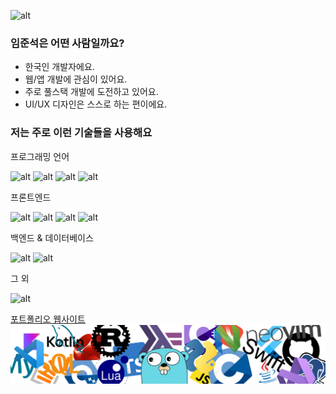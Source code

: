 ![alt](/img/banner.svg)

### 임준석은 어떤 사람일까요?

- 한국인 개발자에요.
- 웹/앱 개발에 관심이 있어요.
- 주로 풀스택 개발에 도전하고 있어요.
- UI/UX 디자인은 스스로 하는 편이에요.

### 저는 주로 이런 기술들을 사용해요

프로그래밍 언어

![alt](/img/icons/js.svg) ![alt](/img/icons/ts.svg) ![alt](/img/icons/python.svg) ![alt](/img/icons/dart.svg)

프론트엔드

![alt](/img/icons/html.svg) ![alt](/img/icons/css.svg) ![alt](/img/icons/react.svg) ![alt](/img/icons/next.svg)

백엔드 & 데이터베이스

![alt](/img/icons/mongo.svg) ![alt](/img/icons/firebase.svg)

그 외

![alt](/img/icons/vercel.svg)

[포트폴리오 웹사이트](https://limjunseok.com/)
![alt](/img/banner2.svg)